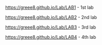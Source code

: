 https://greee8.github.io/Lab/LAB1 - 1st lab

https://greee8.github.io/Lab/LAB2 - 2nd lab

https://greee8.github.io/Lab/LAB3 - 3rd lab

https://greee8.github.io/Lab/LAB4 - 4th lab

